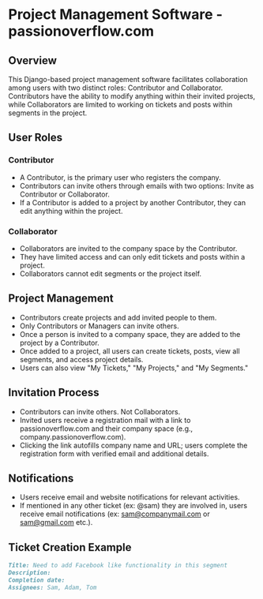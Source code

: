 # Project Management Software - passionoverflow.com

## Overview

This Django-based project management software facilitates collaboration among users with two distinct roles: Contributor and Collaborator. Contributors have the ability to modify anything within their invited projects, while Collaborators are limited to working on tickets and posts within segments in the project.

## User Roles

### Contributor
- A Contributor, is the primary user who registers the company.
- Contributors can invite others through emails with two options: Invite as Contributor or Collaborator.
- If a Contributor is added to a project by another Contributor, they can edit anything within the project.

### Collaborator
- Collaborators are invited to the company space by the Contributor.
- They have limited access and can only edit tickets and posts within a project.
- Collaborators cannot edit segments or the project itself.

## Project Management

- Contributors create projects and add invited people to them.
- Only Contributors or Managers can invite others.
- Once a person is invited to a company space, they are added to the project by a Contributor.
- Once added to a project, all users can create tickets, posts, view all segments, and access project details.
- Users can also view "My Tickets," "My Projects," and "My Segments."

## Invitation Process

- Contributors can invite others. Not Collaborators.
- Invited users receive a registration mail with a link to passionoverflow.com and their company space (e.g., company.passionoverflow.com).
- Clicking the link autofills company name and URL; users complete the registration form with verified email and additional details.

## Notifications

- Users receive email and website notifications for relevant activities.
- If mentioned in any other ticket (ex: @sam) they are involved in, users receive email notifications (ex: sam@companymail.com or sam@gmail.com etc.).

## Ticket Creation Example

```markdown
Title: Need to add Facebook like functionality in this segment
Description:
Completion date:
Assignees: Sam, Adam, Tom
